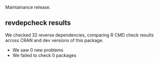 Maintainance release.

## revdepcheck results

We checked 32 reverse dependencies, comparing R CMD check results across CRAN and dev versions of this package.

 * We saw 0 new problems
 * We failed to check 0 packages
 